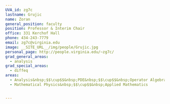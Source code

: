 ```yaml
---
UVA_id: zg7c
lastname: Grujic
name: Zoran
general_position: faculty
position: Professor & Interim Chair
office: 331 Kerchof Hall
phone: 434-243-7779
email: zg7c@virginia.edu
image: __SITE_URL__/img/people/Grujic.jpg
personal_page: http://people.virginia.edu/~zg7c/
grad_general_areas:
  - analysis
grad_special_areas:
  - diffeq
areas:
  - Analysis&nbsp;$$\cup$$&nbsp;PDE&nbsp;$$\cup$$&nbsp;Operator Algebras
  - Mathematical Physics&nbsp;$$\cup$$&nbsp;Applied Mathematics


---
```

